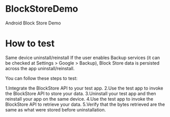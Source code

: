# BlockStoreDemo
Android Block Store Demo

# How to test
Same device uninstall/reinstall
If the user enables Backup services (it can be checked at Settings > Google > Backup), Block Store data is persisted across the app uninstall/reinstall.

You can follow these steps to test:

1.Integrate the BlockStore API to your test app.
2.Use the test app to invoke the BlockStore API to store your data.
3.Uninstall your test app and then reinstall your app on the same device.
4.Use the test app to invoke the BlockStore API to retrieve your data.
5.Verify that the bytes retrieved are the same as what were stored before uninstallation.
